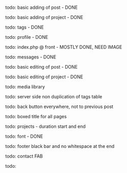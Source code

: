 todo: basic adding of post - DONE

todo: basic adding of project - DONE

todo: tags - DONE

todo: profile - DONE

todo: index.php @ front - MOSTLY DONE, NEED IMAGE

todo: messages - DONE

todo: basic editing of post - DONE

todo: basic editing of project - DONE

todo: media library

todo: server side non duplication of tags table

todo: back button everywhere, not to previous post

todo: boxed title for all pages

todo: projects - duration start and end

todo: font - DONE

todo: footer black bar and no whitespace at the end

todo: contact FAB

todo: 
